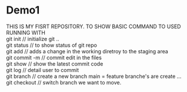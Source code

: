 # Demo1
THIS IS MY FISRT REPOSITORY. TO SHOW BASIC COMMAND TO USED RUNNING WITH 
<br>
git init  // initialize git ..
<br>
git status  // to show status of git repo
<br>
git add  //  adds a change in the working diretroy to the staging area
<br>
git commit -m // commit edit in the files
<br>
git show  // show the latest commit code
<br>
git log  // detail user to commit 
<br>
git branch  // create a new branch main = feature branche's are create ...
<br>
git checkout  //  switch branch we want to move.   
<br>
